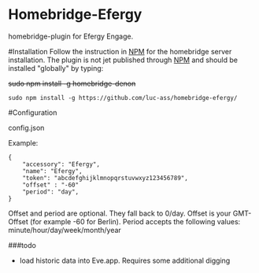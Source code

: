 # Homebridge-Efergy
homebridge-plugin for Efergy Engage.

#Installation
Follow the instruction in [NPM](https://www.npmjs.com/package/homebridge) for the homebridge server installation. The plugin is not jet published through [NPM](https://www.npmjs.com/package/homebridge-denon) and should be installed "globally" by typing:

~~sudo npm install -g homebridge-denon~~
    
    sudo npm install -g https://github.com/luc-ass/homebridge-efergy/

#Configuration

config.json

Example:
    

    {
        "accessory": "Efergy",
        "name": "Efergy",
        "token": "abcdefghijklmnopqrstuvwxyz123456789",
        "offset" : "-60"
        "period": "day",
    }


Offset and period are optional. They fall back to 0/day.
Offset is your GMT-Offset (for example -60 for Berlin).
Period accepts the following values: minute/hour/day/week/month/year

###todo
- load historic data into Eve.app. Requires some additional digging

